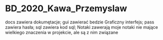 # BD_2020_Kawa_Przemyslaw
docs zawiera dokumętacje;
gui zawierać bedzie Graficzny interfejs;
pass zawiera hasła;
sql zawiera kod sql;
Notaki zawerają moje notaki nie mające wielkiego znaczenia w projekcie, ale są z nim związane
